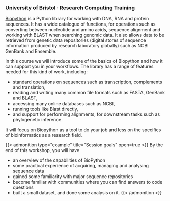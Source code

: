 ### University of Bristol ∙ Research Computing Training

[Biopython](https://biopython.org/) is a Python library for working with DNA, RNA and protein sequences. It has a wide catalogue of functions, for operations such as converting between nucleotide and amino acids, sequence alignment and working with BLAST when searching genomic data. It also allows data to be retrieved from genetic data repositories (digital stores of sequence information produced by research laboratory globally) such as NCBI GenBank and Ensemble.

In this course we will introduce some of the basics of Biopython and how it can support you in your workflows. The library has a range of features needed for this kind of work, including:

- standard operations on sequences such as transcription, complements and translation,
- reading and writing many common file formats such as FASTA, GenBank and BLAST,
- accessing many online databases such as NCBI,
- running tools like Blast directly,
- and support for performing alignments, for downstream tasks such as phylogenetic inference.

 It will focus on Biopython as a tool to do your job and less on the specifics of bioinformatics as a research field.

{{< admonition type="example" title="Session goals" open=true >}}
By the end of this workshop, you will have
- an overview of the capabilities of BioPython
- some practical experience of acquiring, managing and analysing sequence data
- gained some familiarity with major sequence repositories
- become familiar with communities where you can find answers to code questions
- built a small dataset, and done some analysis on it.
{{< /admonition >}}




